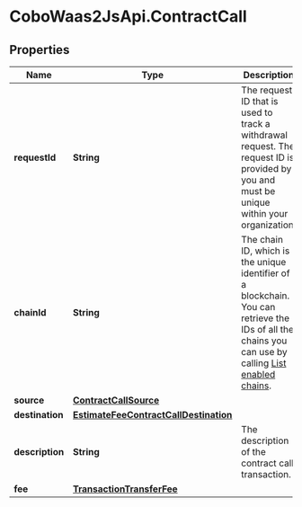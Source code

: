 # CoboWaas2JsApi.ContractCall

## Properties

Name | Type | Description | Notes
------------ | ------------- | ------------- | -------------
**requestId** | **String** | The request ID that is used to track a withdrawal request. The request ID is provided by you and must be unique within your organization. | 
**chainId** | **String** | The chain ID, which is the unique identifier of a blockchain. You can retrieve the IDs of all the chains you can use by calling [List enabled chains](/v2/api-references/wallets/list-enabled-chains). | 
**source** | [**ContractCallSource**](ContractCallSource.md) |  | 
**destination** | [**EstimateFeeContractCallDestination**](EstimateFeeContractCallDestination.md) |  | 
**description** | **String** | The description of the contract call transaction. | [optional] 
**fee** | [**TransactionTransferFee**](TransactionTransferFee.md) |  | [optional] 


